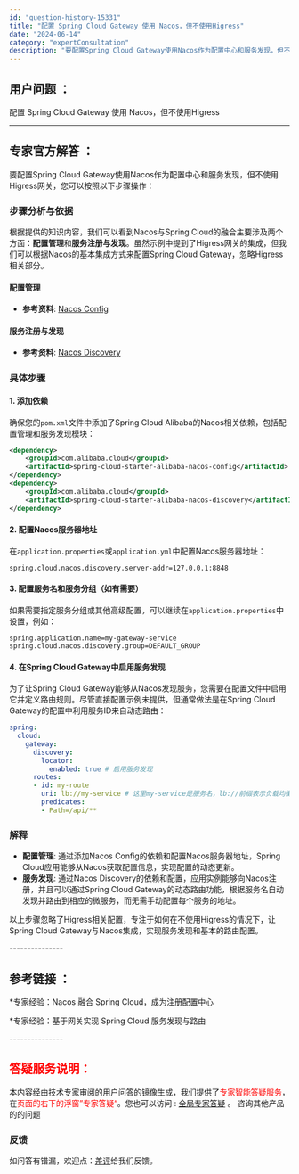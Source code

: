 ```yaml
---
id: "question-history-15331"
title: "配置 Spring Cloud Gateway 使用 Nacos，但不使用Higress"
date: "2024-06-14"
category: "expertConsultation"
description: "要配置Spring Cloud Gateway使用Nacos作为配置中心和服务发现，但不使用Higress网关，您可以按照以下步骤操作：### 步骤分析与依据根据提供的知识内容，我们可以看到Nacos与Spring Cloud的融合主要涉及两个方面：**配置管理**和**服务注册与发现**。虽然示例"
---
```


## 用户问题 ： 
 配置 Spring Cloud Gateway 使用 Nacos，但不使用Higress  

---------------
## 专家官方解答 ：

要配置Spring Cloud Gateway使用Nacos作为配置中心和服务发现，但不使用Higress网关，您可以按照以下步骤操作：

### 步骤分析与依据

根据提供的知识内容，我们可以看到Nacos与Spring Cloud的融合主要涉及两个方面：**配置管理**和**服务注册与发现**。虽然示例中提到了Higress网关的集成，但我们可以根据Nacos的基本集成方式来配置Spring Cloud Gateway，忽略Higress相关部分。

#### 配置管理

- **参考资料**: [Nacos Config](https://github.com/spring-cloud-incubator/spring-cloud-alibaba/wiki/Nacos-config)

#### 服务注册与发现

- **参考资料**: [Nacos Discovery](https://github.com/spring-cloud-incubator/spring-cloud-alibaba/wiki/Nacos-discovery)

### 具体步骤

#### 1. 添加依赖

确保您的`pom.xml`文件中添加了Spring Cloud Alibaba的Nacos相关依赖，包括配置管理和服务发现模块：

```xml
<dependency>
    <groupId>com.alibaba.cloud</groupId>
    <artifactId>spring-cloud-starter-alibaba-nacos-config</artifactId>
</dependency>
<dependency>
    <groupId>com.alibaba.cloud</groupId>
    <artifactId>spring-cloud-starter-alibaba-nacos-discovery</artifactId>
</dependency>
```

#### 2. 配置Nacos服务器地址

在`application.properties`或`application.yml`中配置Nacos服务器地址：

```properties
spring.cloud.nacos.discovery.server-addr=127.0.0.1:8848
```

#### 3. 配置服务名和服务分组（如有需要）

如果需要指定服务分组或其他高级配置，可以继续在`application.properties`中设置，例如：

```properties
spring.application.name=my-gateway-service
spring.cloud.nacos.discovery.group=DEFAULT_GROUP
```

#### 4. 在Spring Cloud Gateway中启用服务发现

为了让Spring Cloud Gateway能够从Nacos发现服务，您需要在配置文件中启用它并定义路由规则。尽管直接配置示例未提供，但通常做法是在Spring Cloud Gateway的配置中利用服务ID来自动态路由：

```yaml
spring:
  cloud:
    gateway:
      discovery:
        locator:
          enabled: true # 启用服务发现
      routes:
      - id: my-route
        uri: lb://my-service # 这里my-service是服务名，lb://前缀表示负载均衡
        predicates:
        - Path=/api/**
```

### 解释

- **配置管理**: 通过添加Nacos Config的依赖和配置Nacos服务器地址，Spring Cloud应用能够从Nacos获取配置信息，实现配置的动态更新。
- **服务发现**: 通过Nacos Discovery的依赖和配置，应用实例能够向Nacos注册，并且可以通过Spring Cloud Gateway的动态路由功能，根据服务名自动发现并路由到相应的微服务，而无需手动配置每个服务的地址。

以上步骤忽略了Higress相关配置，专注于如何在不使用Higress的情况下，让Spring Cloud Gateway与Nacos集成，实现服务发现和基本的路由配置。


<font color="#949494">---------------</font> 


## 参考链接 ：

*专家经验：Nacos 融合 Spring Cloud，成为注册配置中心 
 
 *专家经验：基于网关实现 Spring Cloud 服务发现与路由 


 <font color="#949494">---------------</font> 
 


## <font color="#FF0000">答疑服务说明：</font> 

本内容经由技术专家审阅的用户问答的镜像生成，我们提供了<font color="#FF0000">专家智能答疑服务</font>，在<font color="#FF0000">页面的右下的浮窗”专家答疑“</font>。您也可以访问 : [全局专家答疑](https://answer.opensource.alibaba.com/docs/intro) 。 咨询其他产品的的问题

### 反馈
如问答有错漏，欢迎点：[差评](https://ai.nacos.io/user/feedbackByEnhancerGradePOJOID?enhancerGradePOJOId=15341)给我们反馈。
